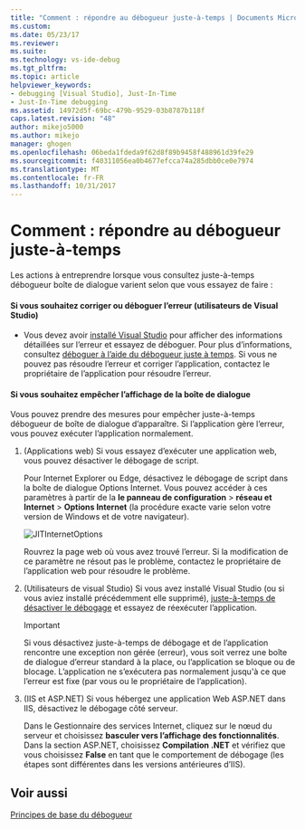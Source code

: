 ```yaml
---
title: "Comment : répondre au débogueur juste-à-temps | Documents Microsoft"
ms.custom: 
ms.date: 05/23/17
ms.reviewer: 
ms.suite: 
ms.technology: vs-ide-debug
ms.tgt_pltfrm: 
ms.topic: article
helpviewer_keywords:
- debugging [Visual Studio], Just-In-Time
- Just-In-Time debugging
ms.assetid: 14972d5f-69bc-479b-9529-03b8787b118f
caps.latest.revision: "48"
author: mikejo5000
ms.author: mikejo
manager: ghogen
ms.openlocfilehash: 06beda1fdeda9f62d8f89b9458f488961d39fe29
ms.sourcegitcommit: f40311056ea0b4677efcca74a285dbb0ce0e7974
ms.translationtype: MT
ms.contentlocale: fr-FR
ms.lasthandoff: 10/31/2017
---
```

# <a name="how-to-respond-to-the-just-in-time-debugger"></a>Comment : répondre au débogueur juste-à-temps

Les actions à entreprendre lorsque vous consultez juste-à-temps débogueur boîte de dialogue varient selon que vous essayez de faire :

#### <a name="if-you-want-to-fix-or-debug-the-error-visual-studio-users"></a>Si vous souhaitez corriger ou déboguer l’erreur (utilisateurs de Visual Studio)

- Vous devez avoir [installé Visual Studio](https://www.microsoft.com/en-us/download/details.aspx?id=48146) pour afficher des informations détaillées sur l’erreur et essayez de déboguer. Pour plus d’informations, consultez [déboguer à l’aide du débogueur juste à temps](../debugger/debug-using-the-just-in-time-debugger.md). Si vous ne pouvez pas résoudre l’erreur et corriger l’application, contactez le propriétaire de l’application pour résoudre l’erreur.

#### <a name="if-you-want-to-prevent-the-just-in-time-debugger-dialog-box-from-appearing"></a>Si vous souhaitez empêcher l’affichage de la boîte de dialogue

Vous pouvez prendre des mesures pour empêcher juste-à-temps débogueur de boîte de dialogue d’apparaître. Si l’application gère l’erreur, vous pouvez exécuter l’application normalement.

1. (Applications web) Si vous essayez d’exécuter une application web, vous pouvez désactiver le débogage de script.

    Pour Internet Explorer ou Edge, désactivez le débogage de script dans la boîte de dialogue Options Internet. Vous pouvez accéder à ces paramètres à partir de la **le panneau de configuration** > **réseau et Internet** > **Options Internet** (la procédure exacte varie selon votre version de Windows et de votre navigateur).

    ![JITInternetOptions](../debugger/media/jitinternetoptions.png "JITInternetOptions")

    Rouvrez la page web où vous avez trouvé l’erreur. Si la modification de ce paramètre ne résout pas le problème, contactez le propriétaire de l’application web pour résoudre le problème.

3. (Utilisateurs de visual Studio) Si vous avez installé Visual Studio (ou si vous aviez installé précédemment elle supprimé), [juste-à-temps de désactiver le débogage](../debugger/debug-using-the-just-in-time-debugger.md) et essayez de réexécuter l’application.

    > [!IMPORTANT]
    > Si vous désactivez juste-à-temps de débogage et de l’application rencontre une exception non gérée (erreur), vous soit verrez une boîte de dialogue d’erreur standard à la place, ou l’application se bloque ou de blocage. L’application ne s’exécutera pas normalement jusqu'à ce que l’erreur est fixe (par vous ou le propriétaire de l’application).

2. (IIS et ASP.NET) Si vous hébergez une application Web ASP.NET dans IIS, désactivez le débogage côté serveur.

    Dans le Gestionnaire des services Internet, cliquez sur le nœud du serveur et choisissez **basculer vers l’affichage des fonctionnalités**. Dans la section ASP.NET, choisissez **Compilation .NET** et vérifiez que vous choisissez **False** en tant que le comportement de débogage (les étapes sont différentes dans les versions antérieures d’IIS).
  
## <a name="see-also"></a>Voir aussi    
 [Principes de base du débogueur](../debugger/debugger-basics.md)   
